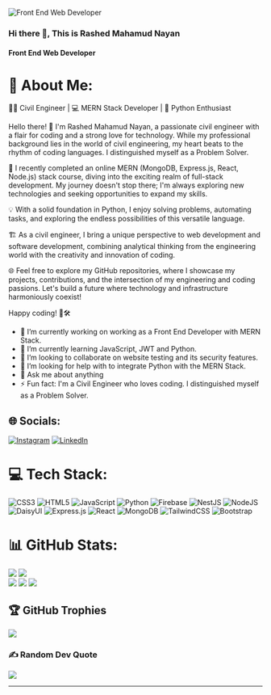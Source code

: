 ![Front End Web Developer](https://arturssmirnovs.github.io/github-profile-readme-generator/images/banner.png)
### Hi there 👋, This is Rashed Mahamud Nayan
#### Front End Web Developer

# 💫 About Me:
👷‍♂️ Civil Engineer | 💻 MERN Stack Developer | 🐍 Python Enthusiast

Hello there! 👋 I'm Rashed Mahamud Nayan, a passionate civil engineer with a flair for coding and a strong love for technology. While my professional background lies in the world of civil engineering, my heart beats to the rhythm of coding languages. I distinguished myself as a Problem Solver. 

🚀 I recently completed an online MERN (MongoDB, Express.js, React, Node.js) stack course, diving into the exciting realm of full-stack development. My journey doesn't stop there; I'm always exploring new technologies and seeking opportunities to expand my skills.

💡 With a solid foundation in Python, I enjoy solving problems, automating tasks, and exploring the endless possibilities of this versatile language.

🏗️ As a civil engineer, I bring a unique perspective to web development and software development, combining analytical thinking from the engineering world with the creativity and innovation of coding.

🌐 Feel free to explore my GitHub repositories, where I showcase my projects, contributions, and the intersection of my engineering and coding passions. Let's build a future where technology and infrastructure harmoniously coexist!



Happy coding! 🚀🛠️




- 🔭 I’m currently working on working as a Front End Developer with MERN Stack. 
- 🌱 I’m currently learning JavaScript, JWT and Python. 
- 👯 I’m looking to collaborate on website testing and its security features. 
- 🤔 I’m looking for help with to integrate Python with the MERN Stack. 
- 💬 Ask me about anything 
- ⚡ Fun fact:  I'm a Civil Engineer who loves coding. I distinguished myself as a Problem Solver. 

## 🌐 Socials:
[![Instagram](https://img.shields.io/badge/Instagram-%23E4405F.svg?logo=Instagram&logoColor=white)](https://instagram.com/rashed.nayan) [![LinkedIn](https://img.shields.io/badge/LinkedIn-%230077B5.svg?logo=linkedin&logoColor=white)](https://linkedin.com/in/rashed-nayan-3215892a4) 

# 💻 Tech Stack:
![CSS3](https://img.shields.io/badge/css3-%231572B6.svg?style=for-the-badge&logo=css3&logoColor=white) ![HTML5](https://img.shields.io/badge/html5-%23E34F26.svg?style=for-the-badge&logo=html5&logoColor=white) ![JavaScript](https://img.shields.io/badge/javascript-%23323330.svg?style=for-the-badge&logo=javascript&logoColor=%23F7DF1E) ![Python](https://img.shields.io/badge/python-3670A0?style=for-the-badge&logo=python&logoColor=ffdd54) ![Firebase](https://img.shields.io/badge/firebase-%23039BE5.svg?style=for-the-badge&logo=firebase) ![NestJS](https://img.shields.io/badge/nestjs-%23E0234E.svg?style=for-the-badge&logo=nestjs&logoColor=white) ![NodeJS](https://img.shields.io/badge/node.js-6DA55F?style=for-the-badge&logo=node.js&logoColor=white) ![DaisyUI](https://img.shields.io/badge/daisyui-5A0EF8?style=for-the-badge&logo=daisyui&logoColor=white) ![Express.js](https://img.shields.io/badge/express.js-%23404d59.svg?style=for-the-badge&logo=express&logoColor=%2361DAFB) ![React](https://img.shields.io/badge/react-%2320232a.svg?style=for-the-badge&logo=react&logoColor=%2361DAFB) ![MongoDB](https://img.shields.io/badge/MongoDB-%234ea94b.svg?style=for-the-badge&logo=mongodb&logoColor=white) ![TailwindCSS](https://img.shields.io/badge/tailwindcss-%2338B2AC.svg?style=for-the-badge&logo=tailwind-css&logoColor=white) ![Bootstrap](https://img.shields.io/badge/bootstrap-%238511FA.svg?style=for-the-badge&logo=bootstrap&logoColor=white)
# 📊 GitHub Stats:

![](https://github-readme-stats.vercel.app/api?username=nayanrashed&theme=radical&hide_border=false&include_all_commits=true&count_private=true)
![](https://github-readme-streak-stats.herokuapp.com/?user=nayanrashed&theme=radical&hide_border=false)<br/>
![](https://github-readme-stats.vercel.app/api/top-langs/?username=nayanrashed&theme=radical&hide_border=false&include_all_commits=true&count_private=true&layout=compact)
![](https://github-readme-activity-graph.vercel.app/graph?username=nayanrashed&theme=react-dark)
[![](https://visitcount.itsvg.in/api?id=nayanrashed&icon=0&color=0)](https://visitcount.itsvg.in)
## 🏆 GitHub Trophies
![](https://github-profile-trophy.vercel.app/?username=nayanrashed&theme=radical&no-frame=true&no-bg=false&margin-w=4)

### ✍️ Random Dev Quote
![](https://quotes-github-readme.vercel.app/api?type=horizontal&theme=radical)

---



